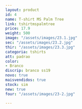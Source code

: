 ```yaml
---
layout: product
id: 4
name: T-shirt MS Palm Tree
link: tshirtmspalmtree
price: 17.9
weight: 500
image: "/assets/images/23.1.jpg"
sec: "/assets/images/23.2.jpg"
thir: "/assets/images/23.3.jpg"
categoria: tshirts
att: padrao
color:
- Branco
discrip: branco ss19
novo: true
maisvendidos: true
stock: sim
new: true
four: "/assets/images/23-2.jpg"

---
```

